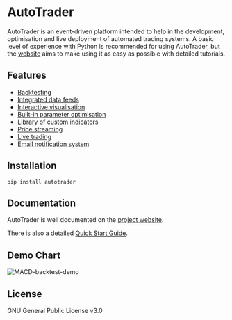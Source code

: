 # AutoTrader
AutoTrader is an event-driven platform intended to help in the development, optimisation and live deployment of automated trading systems. 
A basic level of experience with Python is recommended for using AutoTrader, but the [website](https://kieran-mackle.github.io/AutoTrader) 
aims to make using it as easy as possible with detailed tutorials.

## Features
- [Backtesting](https://kieran-mackle.github.io/AutoTrader/tutorials/backtesting)
- [Integrated data feeds](https://kieran-mackle.github.io/AutoTrader/tutorials/price-data)
- [Interactive visualisation](https://kieran-mackle.github.io/AutoTrader/interactive-visualisation)
- [Built-in parameter optimisation](https://kieran-mackle.github.io/AutoTrader/tutorials/optimisation)
- [Library of custom indicators](https://kieran-mackle.github.io/AutoTrader/docs/indicators)
- [Price streaming](https://kieran-mackle.github.io/AutoTrader/docs/autostream)
- [Live trading](https://kieran-mackle.github.io/AutoTrader/supported-api)
- [Email notification system](https://kieran-mackle.github.io/AutoTrader/docs/emailing)

## Installation
```
pip install autotrader
```
## Documentation
AutoTrader is well documented on the [project website](https://kieran-mackle.github.io/AutoTrader/docs).

There is also a detailed [Quick Start Guide](https://kieran-mackle.github.io/AutoTrader/tutorials/getting-autotrader).

## Demo Chart
![MACD-backtest-demo](https://user-images.githubusercontent.com/60687606/128127659-bf81fdd2-c246-4cd1-b86d-ef624cac50a7.png)

## License
GNU General Public License v3.0
